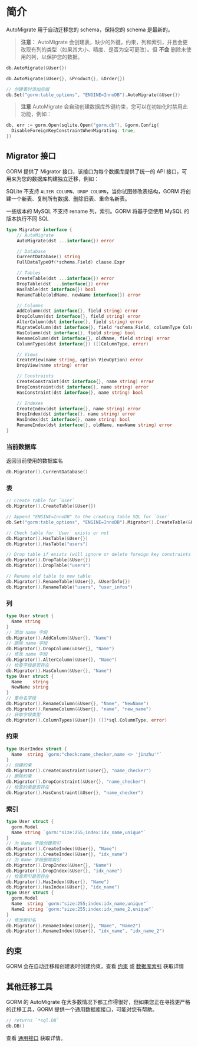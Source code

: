 # 简介

AutoMigrate 用于自动迁移您的 schema，保持您的 schema 是最新的。

> **注意：** AutoMigrate 会创建表，缺少的外键，约束，列和索引，并且会更改现有列的类型（如果其大小、精度、是否为空可更改）。但 **不会** 删除未使用的列，以保护您的数据。

```go
db.AutoMigrate(&User{})

db.AutoMigrate(&User{}, &Product{}, &Order{})

// 创建表时添加后缀
db.Set("gorm:table_options", "ENGINE=InnoDB").AutoMigrate(&User{})
```

> **注意** AutoMigrate 会自动创建数据库外键约束，您可以在初始化时禁用此功能，例如：

```go
db, err := gorm.Open(sqlite.Open("gorm.db"), &gorm.Config{
  DisableForeignKeyConstraintWhenMigrating: true,
})
```





## Migrator 接口

GORM 提供了 Migrator 接口，该接口为每个数据库提供了统一的 API 接口，可用来为您的数据库构建独立迁移，例如：

SQLite 不支持 `ALTER COLUMN`、`DROP COLUMN`，当你试图修改表结构，GORM 将创建一个新表、复制所有数据、删除旧表、重命名新表。

一些版本的 MySQL 不支持 rename 列，索引。GORM 将基于您使用 MySQL 的版本执行不同 SQL

```go
type Migrator interface {
    // AutoMigrate
    AutoMigrate(dst ...interface{}) error

    // Database
    CurrentDatabase() string
    FullDataTypeOf(*schema.Field) clause.Expr

    // Tables
    CreateTable(dst ...interface{}) error
    DropTable(dst ...interface{}) error
    HasTable(dst interface{}) bool
    RenameTable(oldName, newName interface{}) error

    // Columns
    AddColumn(dst interface{}, field string) error
    DropColumn(dst interface{}, field string) error
    AlterColumn(dst interface{}, field string) error
    MigrateColumn(dst interface{}, field *schema.Field, columnType ColumnType) error
    HasColumn(dst interface{}, field string) bool
    RenameColumn(dst interface{}, oldName, field string) error
    ColumnTypes(dst interface{}) ([]ColumnType, error)

    // Views
    CreateView(name string, option ViewOption) error
    DropView(name string) error

    // Constraints
    CreateConstraint(dst interface{}, name string) error
    DropConstraint(dst interface{}, name string) error
    HasConstraint(dst interface{}, name string) bool

    // Indexes
    CreateIndex(dst interface{}, name string) error
    DropIndex(dst interface{}, name string) error
    HasIndex(dst interface{}, name string) bool
    RenameIndex(dst interface{}, oldName, newName string) error
}

```

### 当前数据库

返回当前使用的数据库名

```go
db.Migrator().CurrentDatabase()
```



### 表

```go
// Create table for `User`
db.Migrator().CreateTable(&User{})

// Append "ENGINE=InnoDB" to the creating table SQL for `User`
db.Set("gorm:table_options", "ENGINE=InnoDB").Migrator().CreateTable(&User{})

// Check table for `User` exists or not
db.Migrator().HasTable(&User{})
db.Migrator().HasTable("users")

// Drop table if exists (will ignore or delete foreign key constraints when dropping)
db.Migrator().DropTable(&User{})
db.Migrator().DropTable("users")

// Rename old table to new table
db.Migrator().RenameTable(&User{}, &UserInfo{})
db.Migrator().RenameTable("users", "user_infos")
```



### 列

```go
type User struct {
  Name string
}
// 添加 name 字段
db.Migrator().AddColumn(&User{}, "Name")
// 删除 name 字段
db.Migrator().DropColumn(&User{}, "Name")
// 修改 name 字段
db.Migrator().AlterColumn(&User{}, "Name")
// 检查字段是否存在
db.Migrator().HasColumn(&User{}, "Name")
type User struct {
  Name    string
  NewName string
}
// 重命名字段
db.Migrator().RenameColumn(&User{}, "Name", "NewName")
db.Migrator().RenameColumn(&User{}, "name", "new_name")
// 获取字段类型
db.Migrator().ColumnTypes(&User{}) ([]*sql.ColumnType, error)
```



### 约束

```go
type UserIndex struct {
  Name  string `gorm:"check:name_checker,name <> 'jinzhu'"`
}
// 创建约束
db.Migrator().CreateConstraint(&User{}, "name_checker")
// 删除约束
db.Migrator().DropConstraint(&User{}, "name_checker")
// 检查约束是否存在
db.Migrator().HasConstraint(&User{}, "name_checker")
```



### 索引

```go
type User struct {
  gorm.Model
  Name string `gorm:"size:255;index:idx_name,unique"`
}
// 为 Name 字段创建索引
db.Migrator().CreateIndex(&User{}, "Name")
db.Migrator().CreateIndex(&User{}, "idx_name")
// 为 Name 字段删除索引
db.Migrator().DropIndex(&User{}, "Name")
db.Migrator().DropIndex(&User{}, "idx_name")
// 检查索引是否存在
db.Migrator().HasIndex(&User{}, "Name")
db.Migrator().HasIndex(&User{}, "idx_name")
type User struct {
  gorm.Model
  Name  string `gorm:"size:255;index:idx_name,unique"`
  Name2 string `gorm:"size:255;index:idx_name_2,unique"`
}
// 修改索引名
db.Migrator().RenameIndex(&User{}, "Name", "Name2")
db.Migrator().RenameIndex(&User{}, "idx_name", "idx_name_2")
```



## 约束

GORM 会在自动迁移和创建表时创建约束，查看 [约束](https://www.oschina.net/action/GoToLink?url=https%3A%2F%2Fgorm.io%2Fzh_CN%2Fdocs%2Fconstraints.html) 或 [数据库索引](https://www.oschina.net/action/GoToLink?url=https%3A%2F%2Fgorm.io%2Fzh_CN%2Fdocs%2Findexes.html) 获取详情



## 其他迁移工具

GORM 的 AutoMigrate 在大多数情况下都工作得很好，但如果您正在寻找更严格的迁移工具，GORM 提供一个通用数据库接口，可能对您有帮助。

```go
// returns `*sql.DB`
db.DB()
```

查看 [通用接口](https://gorm.io/zh_CN/docs/generic_interface.html) 获取详情。